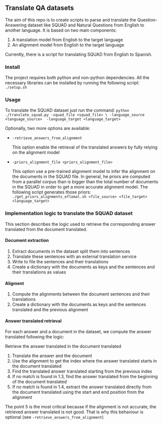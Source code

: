 ## Translate QA datasets

The aim of this repo is to create scripts to parse and translate the Question-Answering dataset like 
SQUAD and Natural Questions from English to another language. 
It is based on two main components:
 1) A translation model from English to the target language
 2) An alignment model from English to the target language
 
Currently, there is a script for translating SQUAD from English to Spanish.

### Install
The project requires both python and non-python dependencies. All the necessary libraries can be installed
by running the following script:
 `./setup.sh` 
 
### Usage
To translate the SQUAD dataset just run the command:
`python ./translate_squad.py -squad_file <squad_file> \
                           -language_source <language_source> 
                           -language_target <language_target>`

Optionally, two more options are available:

 - `-retrieve_answers_from_alignment`
 
    This option enable the retrieval of the translated answers by fully relying on the alignment model
    
 - `-priors_alignment_file <priors_alignment_file>`
 
    This option use a pre-trained alignment model to infer the alignment on the documents in
    the SQUAD file. In general, he priors are computed from a parallel corpus than is
    bigger than the total number of documents in the SQUAD in order to get a more accurate alignment model.
    The following script generates those priors: `./get_priors_alignments_eflomal.sh <file_source> <file_target> <language_target>`

### Implementation logic to translate the SQUAD dataset
This section describes the logic used to retrieve the corresponding answer translated from the document translated.

#### Document extraction
1. Extract documents in the dataset split them into sentences
2. Translate these sentences with an external translation service
3. Write to file the sentences and their translations
4. Create a dictionary with the documents as keys and the sentences and their translations as values

#### Aligment
1. Compute the alignments between the document sentences and their translations
2. Create a dictionary with the documents as keys and the sentences translated and the previous alignment 

#### Answer translated retrieval
For each answer and a document in the dataset, we compute the answer translated following the logic:

Retrieve the answer translated in the document translated

1. Translate the answer and the document
2. Use the alignment to get the index where the answer translated starts in the document translated
3. Find the translated answer translated starting from the previous index
4. If no match is found in 1.3, find the answer translated from the beginning of the document translated
5. If no match is found in 1.4, extract the answer translated directly from the document translated 
    using the start and end position from the alignment 

The point 5 is the most critical because if the alignment is not accurate, the retrieved answer translated
is not good. That is why this behaviour is optional (see `-retrieve_answers_from_alignment`)